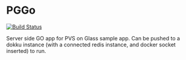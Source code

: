 PGGo
====
[![Build Status](https://travis-ci.org/PVSForGlass/PGGo.svg?branch=master)](https://travis-ci.org/PVSForGlass/PGGo)

Server side GO app for PVS on Glass sample app.  Can be pushed to a dokku instance (with a connected redis instance, and docker socket inserted) to run.
